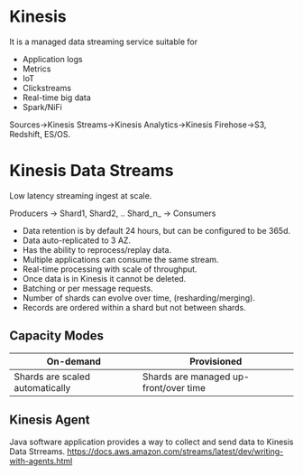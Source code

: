 # Kinesis

It is a managed data streaming service suitable for

- Application logs
- Metrics
- IoT
- Clickstreams
- Real-time big data
- Spark/NiFi

Sources->Kinesis Streams->Kinesis Analytics->Kinesis Firehose->S3, Redshift, ES/OS.

# Kinesis Data Streams

Low latency streaming ingest at scale.

Producers -> Shard1, Shard2, .. Shard_n_ -> Consumers

- Data retention is by default 24 hours, but can be configured to be 365d.
- Data auto-replicated to 3 AZ.
- Has the ability to reprocess/replay data.
- Multiple applications can consume the same stream.
- Real-time processing with scale of throughput.
- Once data is in Kinesis it cannot be deleted.
- Batching or per message requests.
- Number of shards can evolve over time, (resharding/merging).
- Records are ordered within a shard but not between shards.

## Capacity Modes

| On-demand | Provisioned |
| --- | --- |
| Shards are scaled automatically | Shards are managed up-front/over time |


## Kinesis Agent
Java software application provides a way to collect and send data to Kinesis Data Strreams.
https://docs.aws.amazon.com/streams/latest/dev/writing-with-agents.html